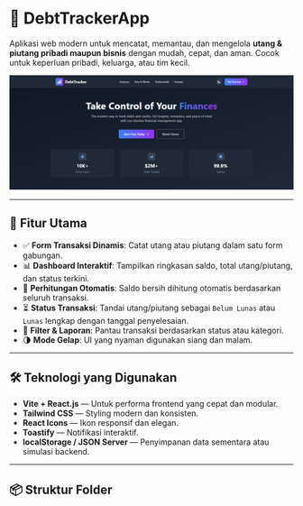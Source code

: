 # 💸 DebtTrackerApp

Aplikasi web modern untuk mencatat, memantau, dan mengelola **utang & piutang pribadi maupun bisnis** dengan mudah, cepat, dan aman. Cocok untuk keperluan pribadi, keluarga, atau tim kecil.

![Screenshot Dashboard](./screenshots/dashboard-preview.png)

---

## 🚀 Fitur Utama

- ✅ **Form Transaksi Dinamis**: Catat utang atau piutang dalam satu form gabungan.
- 📊 **Dashboard Interaktif**: Tampilkan ringkasan saldo, total utang/piutang, dan status terkini.
- 🧠 **Perhitungan Otomatis**: Saldo bersih dihitung otomatis berdasarkan seluruh transaksi.
- ⏳ **Status Transaksi**: Tandai utang/piutang sebagai `Belum Lunas` atau `Lunas` lengkap dengan tanggal penyelesaian.
- 🔎 **Filter & Laporan**: Pantau transaksi berdasarkan status atau kategori.
- 🌗 **Mode Gelap**: UI yang nyaman digunakan siang dan malam.

---

## 🛠️ Teknologi yang Digunakan

- **Vite + React.js** — Untuk performa frontend yang cepat dan modular.
- **Tailwind CSS** — Styling modern dan konsisten.
- **React Icons** — Ikon responsif dan elegan.
- **Toastify** — Notifikasi interaktif.
- **localStorage / JSON Server** — Penyimpanan data sementara atau simulasi backend.

---

## 📦 Struktur Folder
